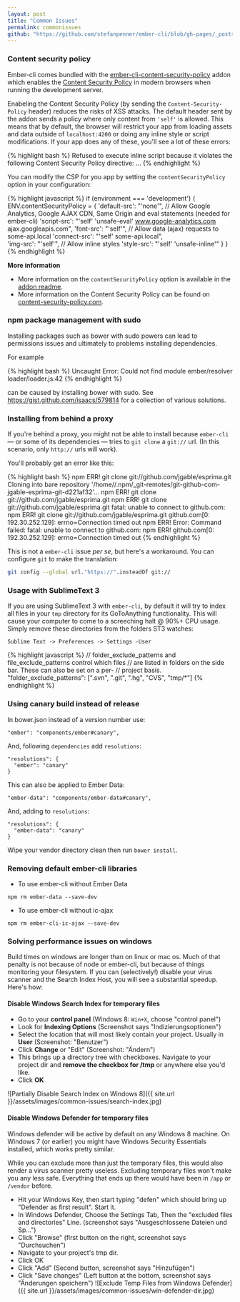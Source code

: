 ```yaml
---
layout: post
title: "Common Issues"
permalink: commonissues
github: "https://github.com/stefanpenner/ember-cli/blob/gh-pages/_posts/2013-04-03-common-issues.md"
---
```


### Content security policy

Ember-cli comes bundled with the [ember-cli-content-security-policy](https://github.com/rwjblue/ember-cli-content-security-policy) addon which enables the [Content Security Policy](http://content-security-policy.com/) in modern browsers when running the development server. 

Enabeling the Content Security Policy (by sending the `Content-Security-Policy` header) reduces the risks of XSS attacks. The default header sent by the addon sends a policy where only content from `'self'` is allowed. This means that by default, the browser will restrict your app from loading assets and data outside of `localhost:4200` or doing any inline style or script modifications. If your app does any of these, you'll see a lot of these errors:

{% highlight bash %}
Refused to execute inline script because it violates the following Content Security Policy directive: ...
{% endhighlight %}

You can modify the CSP for you app by setting the `contentSecurityPolicy` option in your configuration:

{% highlight javascript %}
if (environment === 'development') {
  ENV.contentSecurityPolicy = {
    'default-src': "'none'",
    // Allow Google Analytics, Google AJAX CDN, Same Origin and eval statements (needed for ember-cli)
    'script-src': "'self' 'unsafe-eval' www.google-analytics.com ajax.googleapis.com",
    'font-src': "'self'",
    // Allow data (ajax) requests to some-api.local
    'connect-src': "'self' some-api.local",  
    'img-src': "'self'",
    // Allow inline styles
    'style-src': "'self' 'unsafe-inline'"
  }
}
{% endhighlight %}

**More information**

* More information on the `contentSecurityPolicy` option is available in the [addon readme](https://github.com/rwjblue/ember-cli-content-security-policy).
* More information on the Content Security Policy can be found on [content-security-policy.com](http://content-security-policy.com/).


### npm package management with sudo

Installing packages such as bower with sudo powers can lead to permissions
issues and ultimately to problems installing dependencies.

For example

{% highlight bash %}
Uncaught Error: Could not find module ember/resolver loader/loader.js:42
{% endhighlight %}

can be caused by installing bower with sudo. See https://gist.github.com/isaacs/579814 for a collection of various solutions.

### Installing from behind a proxy

If you're behind a proxy, you might not be able to install because `ember-cli` &mdash; or some of its dependencies &mdash; tries to `git clone` a `git://` url. (In this scenario, only `http://` urls will work).

You'll probably get an error like this:

{% highlight bash %}
npm ERR! git clone git://github.com/jgable/esprima.git Cloning into bare repository '/home/<username>/.npm/_git-remotes/git-github-com-jgable-esprima-git-d221af32'...
npm ERR! git clone git://github.com/jgable/esprima.git 
npm ERR! git clone git://github.com/jgable/esprima.git fatal: unable to connect to github.com:
npm ERR! git clone git://github.com/jgable/esprima.git github.com[0: 192.30.252.129]: errno=Connection timed out
npm ERR! Error: Command failed: fatal: unable to connect to github.com:
npm ERR! github.com[0: 192.30.252.129]: errno=Connection timed out
{% endhighlight %}

This is not a `ember-cli` issue _per se_, but here's a workaround. You can configure `git` to make the translation:

```bash
git config --global url."https://".insteadOf git://
```

### Usage with SublimeText 3

If you are using SublimeText 3 with `ember-cli`, by default it will try to index all files in your `tmp` directory for its GoToAnything functionality.  This will cause your computer to come to a screeching halt @ 90%+ CPU usage.  Simply remove these directories from the folders ST3 watches:

`Sublime Text -> Preferences -> Settings -User`

{% highlight javascript %}
// folder_exclude_patterns and file_exclude_patterns control which files
// are listed in folders on the side bar. These can also be set on a per-
// project basis.
"folder_exclude_patterns": [".svn", ".git", ".hg", "CVS", "tmp/*"]
{% endhighlight %}

### Using canary build instead of release

In bower.json instead of a version number use:

    "ember": "components/ember#canary",

And, following `dependencies` add `resolutions`:

    "resolutions": {
      "ember": "canary"
    }

This can also be applied to Ember Data:

    "ember-data": "components/ember-data#canary",

And, adding to `resolutions`:

    "resolutions": {
      "ember-data": "canary"
    }


Wipe your vendor directory clean then run `bower install`.


### Removing default ember-cli libraries

* To use ember-cli without Ember Data

`npm rm ember-data --save-dev`

* To use ember-cli without ic-ajax

`npm rm ember-cli-ic-ajax --save-dev`


### Solving performance issues on windows

Build times on windows are longer than on linux or mac os. Much of that penalty is not because of node or ember-cli, but because of things monitoring your filesystem. If you can (selectively!) disable your virus scanner and the Search Index Host, you will see a substantial speedup. Here's how:

#### Disable Windows Search Index for temporary files

* Go to your **control panel** (Windows 8: `Win+X`, choose "control panel")
* Look for **Indexing Options** (Screenshot says "Indizierungsoptionen")
* Select the location that will most likely contain your project. Usually in **User** (Screenshot: "Benutzer")
* Click **Change** or "Edit" (Screenshot: "Ändern")
* This brings up a directory tree with checkboxes. Navigate to your project dir and **remove the checkbox for /tmp** or anywhere else you'd like.
* Click **OK**

![Partially Disable Search Index on Windows 8]({{ site.url }}/assets/images/common-issues/search-index.jpg)

#### Disable Windows Defender for temporary files

Windows defender will be active by default on any Windows 8 machine. On Windows 7 (or earlier) you might have Windows Security Essentials installed, which works pretty similar.

While you can exclude more than just the temporary files, this would also render a virus scanner pretty useless. Excluding temporary files won't make you any less safe. Everything that ends up there would have been in `/app` or `/vendor` before.

* Hit your Windows Key, then start typing "defen" which should bring up "Defender as first result". Start it.
* In Windows Defender, Choose the Settings Tab, Then the "excluded files and directories" Line. (screenshot says "Ausgeschlossene Dateien und Sp...")
* Click "Browse" (first button on the right, screenshot says "Durchsuchen")
* Navigate to your project's tmp dir.
* Click OK
* Click "Add" (Second button, screenshot says "Hinzufügen")
* Click "Save changes" (Left button at the bottom, screenshot says "Änderungen speichern")
![Exclude Temp Files from Windows Defender]({{ site.url }}/assets/images/common-issues/win-defender-dir.jpg)

